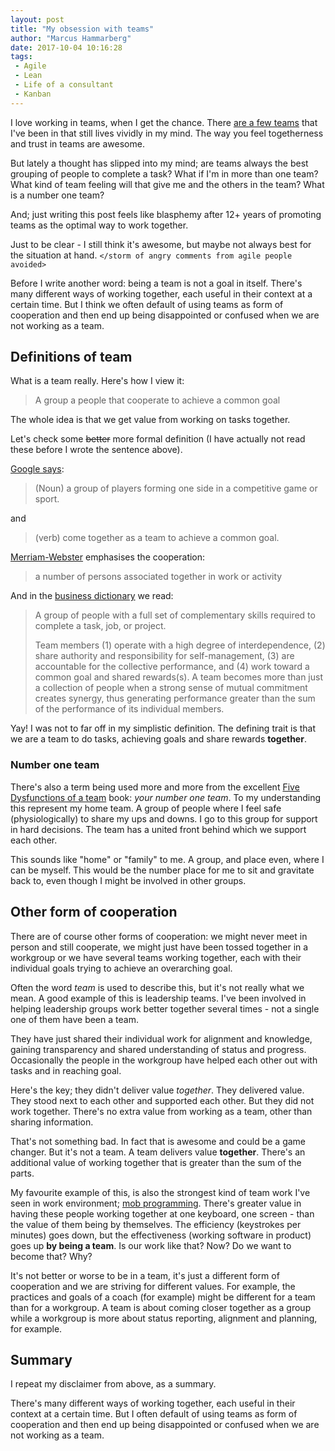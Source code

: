 ```yaml
---
layout: post
title: "My obsession with teams"
author: "Marcus Hammarberg"
date: 2017-10-04 10:16:28
tags:
 - Agile
 - Lean
 - Life of a consultant
 - Kanban
---
```


I love working in teams, when I get the chance. There [are a few teams](http://www.marcusoft.net/2015/02/all-the-great-teams.html) that I've been in that still lives vividly in my mind. The way you feel togetherness and trust in teams are awesome.

But lately a thought has slipped into my mind; are teams always the best grouping of people to complete a task? What if I'm in more than one team? What kind of team feeling will that give me and the others in the team? What is a number one team?

And; just writing this post feels like blasphemy after 12+ years of promoting teams as the optimal way to work together.

Just to be clear - I still think it's awesome, but maybe not always best for the situation at hand. `</storm of angry comments from agile people avoided>`

<!-- excerpt-end -->

Before I write another word: being a team is not a goal in itself. There's many different ways of working together, each useful in their context at a certain time. But I think we often default of using teams as form of cooperation and then end up being disappointed or confused when we are not working as a team.

## Definitions of team

What is a team really. Here's how I view it:

> A group a people that cooperate to achieve a common goal

The whole idea is that we get value from working on tasks together.

Let's check some ~~better~~ more formal definition (I have actually not read these before I wrote the sentence above).

[Google says](https://www.google.se/search?q=definition+of+team&spell=1&sa=X&ved=0ahUKEwjFk_XHgtfWAhUDYJoKHaBdCuoQvwUIIygA&biw=1275&bih=680):

>(Noun) a group of players forming one side in a competitive game or sport.

and

>(verb) come together as a team to achieve a common goal.

[Merriam-Webster](https://www.merriam-webster.com/dictionary/team) emphasises the cooperation:

> a number of persons associated together in work or activity

And in the [business dictionary](http://www.businessdictionary.com/definition/team.html) we read:

> A group of people with a full set of complementary skills required to complete a task, job, or project.
>
> Team members (1) operate with a high degree of interdependence, (2) share authority and responsibility for self-management, (3) are accountable for the collective performance, and (4) work toward a common goal and shared rewards(s). A team becomes more than just a collection of people when a strong sense of mutual commitment creates synergy, thus generating performance greater than the sum of the performance of its individual members.

Yay! I was not to far off in my simplistic definition. The defining trait is that we are a team to do tasks, achieving goals and share rewards **together**.

### Number one team

There's also a term being used more and more from the excellent [Five Dysfunctions of a team](http://www.marcusoft.net/2016/02/5-dysfunctions-of-a-team-exercise.html) book: *your number one team*. To my understanding this represent my home team. A group of people where I feel safe (physiologically) to share my ups and downs. I go to this group for support in hard decisions. The team has a united front behind which we support each other.

This sounds like "home" or "family" to me. A group, and place even, where I can be myself. This would be the number place for me to sit and gravitate back to, even though I might be involved in other groups.

## Other form of cooperation

There are of course other forms of cooperation: we might never meet in person and still cooperate, we might just have been tossed together in a workgroup or we have several teams working together, each with their individual goals trying to achieve an overarching goal.

Often the word *team* is used to describe this, but it's not really what we mean. A good example of this is leadership teams. I've been involved in helping leadership groups work better together several times - not a single one of them have been a team.

They have just shared their individual work for alignment and knowledge, gaining transparency and shared understanding of status and progress. Occasionally the people in the workgroup have helped each other out with tasks and in reaching goal.

Here's the key; they didn't deliver value *together*. They delivered value. They stood next to each other and supported each other. But they did not work together. There's no extra value from working as a team, other than sharing information.

That's not something bad. In fact that is awesome and could be a game changer. But it's not a team. A team delivers value **together**. There's an additional value of working together that is greater than the sum of the parts.

My favourite example of this, is also the strongest kind of team work I've seen in work environment; [mob programming](https://www.marcusoft.net/2013/08/repost-mob-programming-full-team-full-throttle.html). There's greater value in having these people working together at one keyboard, one screen - than the value of them being by themselves. The efficiency (keystrokes per minutes) goes down, but the effectiveness (working software in product) goes up **by being a team**. Is our work like that? Now? Do we want to become that? Why?

It's not better or worse to be in a team, it's just a different form of cooperation and we are striving for different values. For example, the practices and goals of a coach (for example) might be different for a team than for a workgroup. A team is about coming closer together as a group while a workgroup is more about status reporting, alignment and planning, for example.

## Summary

I repeat my disclaimer from above, as a summary.

There's many different ways of working together, each useful in their context at a certain time. But I often default of using teams as form of cooperation and then end up being disappointed or confused when we are not working as a team.
